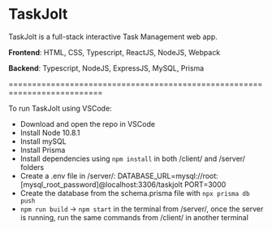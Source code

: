 # TaskJolt
TaskJolt is a full-stack interactive Task Management web app.

**Frontend**: HTML, CSS, Typescript, ReactJS, NodeJS, Webpack

**Backend**: Typescript, NodeJS, ExpressJS, MySQL, Prisma

==========================================================================

To run TaskJolt using VSCode:

- Download and open the repo in VSCode
- Install Node 10.8.1
- Install mySQL
- Install Prisma
- Install dependencies using `npm install` in both /client/ and /server/ folders
- Create a .env file in /server/:
    DATABASE_URL=mysql://root:[mysql_root_password]@localhost:3306/taskjolt
    PORT=3000
- Create the database from the schema.prisma file with `npx prisma db push`
- `npm run build` -> `npm start` in the terminal from /server/, once the server is running, run the same commands from /client/ in another terminal 
